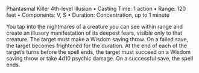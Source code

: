Phantasmal Killer
4th-level illusion
• Casting Time: 1 action
• Range: 120 feet
• Components: V, S
• Duration: Concentration, up to 1 minute 

You tap into the nightmares of a creature you can see within range and create an illusory manifestation of its deepest fears, visible only to that creature. The target must make a Wisdom saving throw. On a failed save, the target becomes frightened for the duration. At the end of each of the target’s turns before the spell ends, the target must succeed on a Wisdom saving throw or take 4d10 psychic damage. On a successful save, the spell ends.